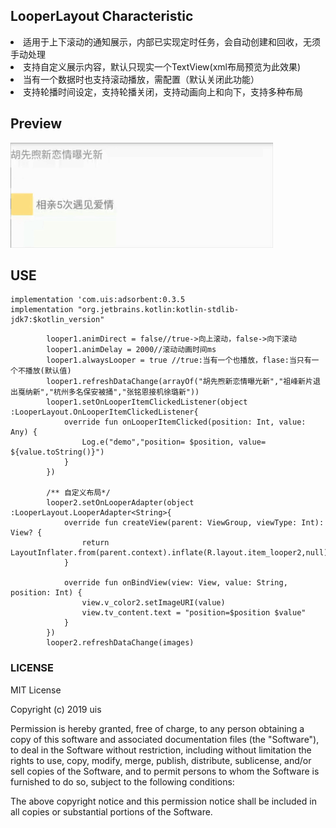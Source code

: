 ## LooperLayout Characteristic
<li>适用于上下滚动的通知展示，内部已实现定时任务，会自动创建和回收，无须手动处理</li>
<li>支持自定义展示内容，默认只现实一个TextView(xml布局预览为此效果)</li>
<li>当有一个数据时也支持滚动播放，需配置（默认关闭此功能）</li>
<li>支持轮播时间设定，支持轮播关闭，支持动画向上和向下，支持多种布局</li>


## Preview

![](/preview/aa_001.gif)

## USE
    implementation 'com.uis:adsorbent:0.3.5
    implementation "org.jetbrains.kotlin:kotlin-stdlib-jdk7:$kotlin_version"
    
```
        looper1.animDirect = false//true->向上滚动，false->向下滚动
        looper1.animDelay = 2000//滚动动画时间ms
        looper1.alwaysLooper = true //true:当有一个也播放，flase:当只有一个不播放(默认值)
        looper1.refreshDataChange(arrayOf("胡先煦新恋情曝光新","祖峰新片退出戛纳新","杭州多名保安被捅","张铭恩接机徐璐新"))
        looper1.setOnLooperItemClickedListener(object :LooperLayout.OnLooperItemClickedListener{
            override fun onLooperItemClicked(position: Int, value: Any) {
                Log.e("demo","position= $position, value= ${value.toString()}")
            }
        })

        /** 自定义布局*/
        looper2.setOnLooperAdapter(object :LooperLayout.LooperAdapter<String>{
            override fun createView(parent: ViewGroup, viewType: Int): View? {
                return LayoutInflater.from(parent.context).inflate(R.layout.item_looper2,null)
            }

            override fun onBindView(view: View, value: String, position: Int) {
                view.v_color2.setImageURI(value)
                view.tv_content.text = "position=$position $value"
            }
        })
        looper2.refreshDataChange(images)
```

### LICENSE
MIT License

Copyright (c) 2019 uis

Permission is hereby granted, free of charge, to any person obtaining a copy
of this software and associated documentation files (the "Software"), to deal
in the Software without restriction, including without limitation the rights
to use, copy, modify, merge, publish, distribute, sublicense, and/or sell
copies of the Software, and to permit persons to whom the Software is
furnished to do so, subject to the following conditions:

The above copyright notice and this permission notice shall be included in all
copies or substantial portions of the Software.